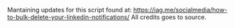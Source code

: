 Mantaining updates for this script found at: https://iag.me/socialmedia/how-to-bulk-delete-your-linkedin-notifications/
All credits goes to source.


